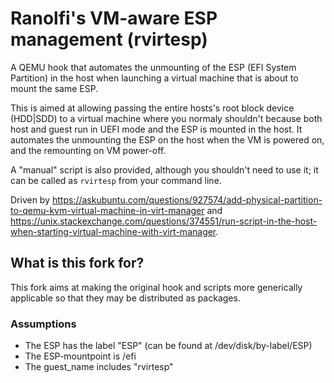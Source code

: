 # Ranolfi's VM-aware ESP management (rvirtesp)

A QEMU hook that automates the unmounting of the ESP (EFI System Partition) in the host when launching a virtual machine that is about to mount the same ESP.

This is aimed at allowing passing the entire hosts's root block device (HDD|SDD) to a virtual machine where you normaly shouldn't because both host and guest run in UEFI mode and the ESP is mounted in the host. It automates the unmounting the ESP on the host when the VM is powered on, and the remounting on VM power-off.

A "manual" script is also provided, although you shouldn't need to use it; it can be called as `rvirtesp` from your command line.

Driven by https://askubuntu.com/questions/927574/add-physical-partition-to-qemu-kvm-virtual-machine-in-virt-manager and https://unix.stackexchange.com/questions/374551/run-script-in-the-host-when-starting-virtual-machine-with-virt-manager.

## What is this fork for?

This fork aims at making the original hook and scripts more generically applicable so that they may be distributed as packages.

### Assumptions

- The ESP has the label "ESP" (can be found at /dev/disk/by-label/ESP)
- The ESP-mountpoint is /efi
- The guest_name includes "rvirtesp"
